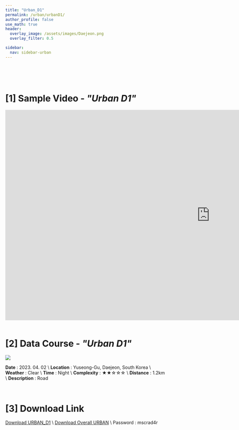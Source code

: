```yaml
---
title: "Urban_D1"
permalink: /urban/urbanD1/
author_profile: false
use_math: true
header:
  overlay_image: /assets/images/Daejeon.png
  overlay_filter: 0.5

sidebar:
  nav: sidebar-urban
---
```


<br/>
<br/>
<br/>



# [1] Sample Video - *"Urban D1"*

<iframe width="1280" height="660" src="https://www.youtube.com/embed/i8RYn8NkT3c" title="URBAN A1" frameborder="0" allow="accelerometer; autoplay; clipboard-write; encrypted-media; gyroscope; picture-in-picture; web-share" allowfullscreen></iframe>

<br/>
<br/>

# [2] Data Course - *"Urban D1"*
![ ](https://drive.google.com/uc?id=1woaCOdec4T1n9Ekk_c7N25scpAMuZcih)

**Date** : 2023. 04. 02 \\
**Location** : Yuseong-Gu, Daejeon, South Korea \\
**Weather** : Clear     \\
**Time** : Night        \\
**Complexity** : ★★☆☆☆  \\
**Distance** : 1.2km    \\
**Description** : Road


<br/>



# [3] Download Link
[Download URBAN_D1](http://gofile.me/70cMI/js0SRzQvW) \\
[Download Overall URBAN](http://gofile.me/70cMI/TjQ5Rozfq) \\
Password : mscrad4r 



<br/>
<br/>


